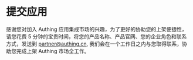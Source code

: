 # 提交应用

<LastUpdated/>

感谢您对加入 Authing 应用集成市场的兴趣，为了更好的协助您的上架便捷性，请您花费 5 分钟的宝贵时间，将您的产品名称、产品官网、您的企业角色和联系方式，发送到 <a href="mailto: partner@authing.cn">partner@authing.cn</a>, 我们会在一个工作日之内与您取得联系，协助您完成上架 Authing 市场全工作。
